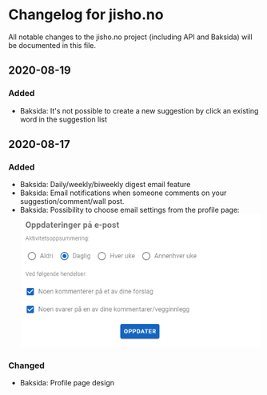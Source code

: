 # Changelog for jisho.no

All notable changes to the jisho.no project (including API and Baksida) will be documented in this file.

## 2020-08-19
### Added
- Baksida: It's not possible to create a new suggestion by click an existing word in the suggestion list

## 2020-08-17
### Added
- Baksida: Daily/weekly/biweekly digest email feature
- Baksida: Email notifications when someone comments on your suggestion/comment/wall post.
- Baksida: Possibility to choose email settings from the profile page:
![profil](https://github.com/jishono/jishono-felles/raw/master/img/200817_1.PNG)

### Changed
- Baksida: Profile page design
